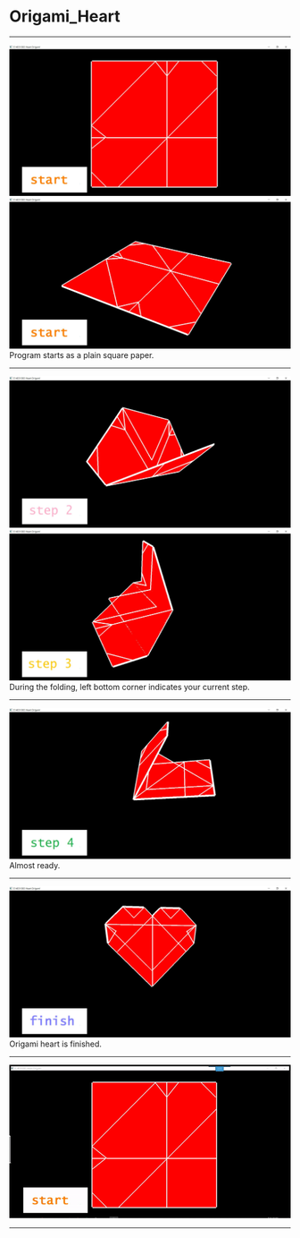 # Origami_Heart
***
![start](https://github.com/ElektrischesSchaf/Origami_Heart/blob/master/snapshot/1.JPG)  
![start2](https://github.com/ElektrischesSchaf/Origami_Heart/blob/master/snapshot/2.JPG)  
Program starts as a plain square paper.  
***
![finish](https://github.com/ElektrischesSchaf/Origami_Heart/blob/master/snapshot/6.JPG)
![step3](https://github.com/ElektrischesSchaf/Origami_Heart/blob/master/snapshot/3.JPG)  
During the folding, left bottom corner indicates your current step.  
***
![step4](https://github.com/ElektrischesSchaf/Origami_Heart/blob/master/snapshot/4.JPG)  
Almost ready.  
***
![finish](https://github.com/ElektrischesSchaf/Origami_Heart/blob/master/snapshot/5.JPG)  
Origami heart is finished.  
***
![gif](https://github.com/ElektrischesSchaf/Origami_Heart/blob/master/snapshot/origami_heart.gif)  
***